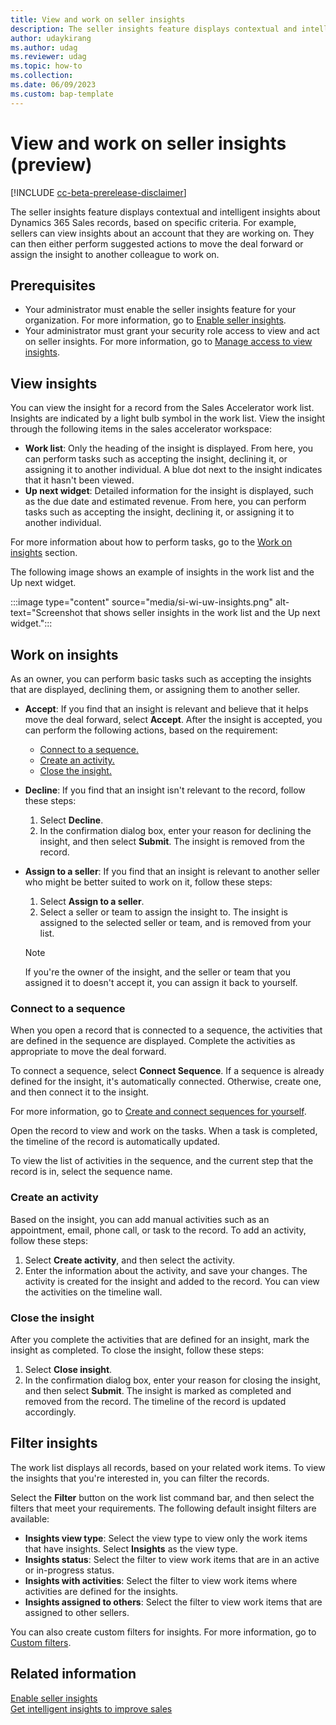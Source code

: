 ```yaml
---
title: View and work on seller insights
description: The seller insights feature displays contextual and intelligent insights about Dynamics 365 Sales records, based on specific criteria.
author: udaykirang
ms.author: udag
ms.reviewer: udag
ms.topic: how-to 
ms.collection: 
ms.date: 06/09/2023
ms.custom: bap-template 
---
```


# View and work on seller insights (preview)

[!INCLUDE [cc-beta-prerelease-disclaimer](../includes/cc-beta-prerelease-disclaimer.md)]

The seller insights feature displays contextual and intelligent insights about Dynamics 365 Sales records, based on specific criteria. For example, sellers can view insights about an account that they are working on. They can then either perform suggested actions to move the deal forward or assign the insight to another colleague to work on.

## Prerequisites

- Your administrator must enable the seller insights feature for your organization. For more information, go to [Enable seller insights](enable-seller-insights.md).
- Your administrator must grant your security role access to view and act on seller insights. For more information, go to [Manage access to view insights](manage-access-view-insights.md).

## View insights

You can view the insight for a record from the Sales Accelerator work list. Insights are indicated by a light bulb symbol in the work list. View the insight through the following items in the sales accelerator workspace:

- **Work list**: Only the heading of the insight is displayed. From here, you can perform tasks such as accepting the insight, declining it, or assigning it to another individual. A blue dot next to the insight indicates that it hasn't been viewed.
- **Up next widget**: Detailed information for the insight is displayed, such as the due date and estimated revenue. From here, you can perform tasks such as accepting the insight, declining it, or assigning it to another individual.

For more information about how to perform tasks, go to the [Work on insights](#work-on-insights) section.

The following image shows an example of insights in the work list and the Up next widget.

:::image type="content" source="media/si-wi-uw-insights.png" alt-text="Screenshot that shows seller insights in the work list and the Up next widget.":::

## Work on insights

As an owner, you can perform basic tasks such as accepting the insights that are displayed, declining them, or assigning them to another seller.

- **Accept**: If you find that an insight is relevant and believe that it helps move the deal forward, select **Accept**. After the insight is accepted, you can perform the following actions, based on the requirement:

    - [Connect to a sequence.](#connect-to-a-sequence)
    - [Create an activity.](#create-an-activity)
    - [Close the insight.](#close-the-insight)

- **Decline**: If you find that an insight isn't relevant to the record, follow these steps:

    1. Select **Decline**.
    1. In the confirmation dialog box, enter your reason for declining the insight, and then select **Submit**. The insight is removed from the record.

- **Assign to a seller**: If you find that an insight is relevant to another seller who might be better suited to work on it, follow these steps:

    1. Select **Assign to a seller**.
    1. Select a seller or team to assign the insight to. The insight is assigned to the selected seller or team, and is removed from your list.

    > [!NOTE]
    > If you're the owner of the insight, and the seller or team that you assigned it to doesn't accept it, you can assign it back to yourself.

### Connect to a sequence

When you open a record that is connected to a sequence, the activities that are defined in the sequence are displayed. Complete the activities as appropriate to move the deal forward.

To connect a sequence, select **Connect Sequence**. If a sequence is already defined for the insight, it's automatically connected. Otherwise, create one, and then connect it to the insight.

For more information, go to [Create and connect sequences for yourself](create-sequence-seller.md).

Open the record to view and work on the tasks. When a task is completed, the timeline of the record is automatically updated.

To view the list of activities in the sequence, and the current step that the record is in, select the sequence name.

### Create an activity

Based on the insight, you can add manual activities such as an appointment, email, phone call, or task to the record. To add an activity, follow these steps:

1. Select **Create activity**, and then select the activity.
1. Enter the information about the activity, and save your changes. The activity is created for the insight and added to the record. You can view the activities on the timeline wall.

### Close the insight

After you complete the activities that are defined for an insight, mark the insight as completed. To close the insight, follow these steps:

1. Select **Close insight**.
1. In the confirmation dialog box, enter your reason for closing the insight, and then select **Submit**. The insight is marked as completed and removed from the record. The timeline of the record is updated accordingly.

## Filter insights

The work list displays all records, based on your related work items. To view the insights that you're interested in, you can filter the records.

Select the **Filter** button on the work list command bar, and then select the filters that meet your requirements. The following default insight filters are available:

- **Insights view type**: Select the view type to view only the work items that have insights. Select **Insights** as the view type.
- **Insights status**: Select the filter to view work items that are in an active or in-progress status. 
- **Insights with activities**: Select the filter to view work items where activities are defined for the insights.
- **Insights assigned to others**: Select the filter to view work items that are assigned to other sellers.

You can also create custom filters for insights. For more information, go to [Custom filters](prioritize-sales-pipeline-through-work-list.md#custom-filters).

## Related information

[Enable seller insights](enable-seller-insights.md)  
[Get intelligent insights to improve sales](seller-insights-intro.md)
